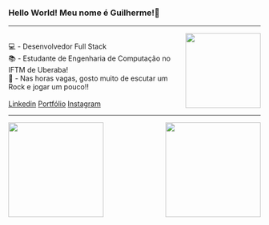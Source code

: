 ### Hello World! Meu nome é Guilherme!👋
<hr><img align="right" height="150" src="https://media0.giphy.com/media/B1uajA01vvL91Urtsp/giphy.gif?cid=ecf05e47inwxgbupkc8nwt3h70dkohlrrehy4ht8zmnlhu09&rid=giphy.gif&ct=g"/>
<div style="display: inline_block"><br>
💻 - Desenvolvedor Full Stack <br>
📚 - Estudante de Engenharia de Computação no IFTM de Uberaba! <br>
🎸 - Nas horas vagas, gosto muito de escutar um Rock e jogar um pouco!!
</div>

<div style="display: inline_block"><br>
  <a class="btn btn-success" href="https://www.linkedin.com/in/guilherme-r-melo/" target="_blank">Linkedin</a>
  <a class="btn btn-success" href="https://guilhermeromelo.github.io/" target="_blank">Portfólio</a>
  <a class="btn btn-success" href="https://www.instagram.com/guilhermeromelo/" target="_blank">Instagram</a>
  
</div>
<hr>
<div>
 <a href="https://github.com/guilhermeromelo">
 <img height="190em" src="https://github-readme-stats.vercel.app/api?username=guilhermeromelo&show_icons=true&theme=gotham&include_all_commits=true&count_private=true"/>
 <img align="right" height="190em" src="https://github-readme-stats.vercel.app/api/top-langs/?username=guilhermeromelo&layout=compact&langs_count=7&theme=gotham"/>
</div>

<link rel="stylesheet" href="https://stackpath.bootstrapcdn.com/bootstrap/4.3.1/css/bootstrap.min.css" integrity="sha384-ggOyR0iXCbMQv3Xipma34MD+dH/1fQ784/j6cY/iJTQUOhcWr7x9JvoRxT2MZw1T" crossorigin="anonymous">
